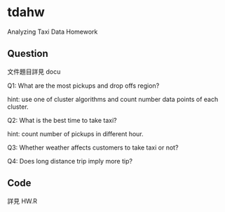 # tdahw
Analyzing Taxi Data Homework

## Question
文件題目詳見 docu

Q1: What are the most pickups and drop offs region?

hint: use one of cluster algorithms and count number data points of each cluster.

Q2: What is the best time to take taxi?

hint: count number of pickups in different hour.

Q3: Whether weather affects customers to take taxi or not?

Q4: Does long distance trip imply more tip?

## Code
詳見 HW.R
